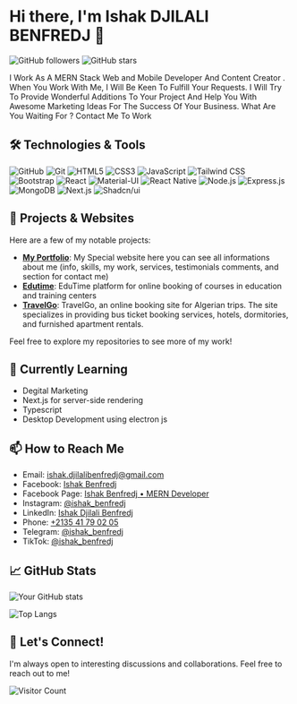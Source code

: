 # Hi there, I'm Ishak DJILALI BENFREDJ 👋

![GitHub followers](https://img.shields.io/github/followers/IshakBenfredj?label=Follow&style=social)
![GitHub stars](https://img.shields.io/github/stars/IshakBenfredj?affiliations=OWNER%2CCOLLABORATOR&style=social)

I Work As A MERN Stack Web and Mobile Developer And Content Creator . When You Work With Me, I Will Be Keen To Fulfill Your Requests. I Will Try To Provide Wonderful Additions To Your Project And Help You With Awesome Marketing Ideas For The Success Of Your Business. What Are You Waiting For ? Contact Me To Work
## 🛠️ Technologies & Tools

![GitHub](https://img.shields.io/badge/-GitHub-181717?logo=github&logoColor=white&style=flat)
![Git](https://img.shields.io/badge/-Git-F05032?logo=git&logoColor=white&style=flat)
![HTML5](https://img.shields.io/badge/-HTML5-E34F26?logo=html5&logoColor=white&style=flat)
![CSS3](https://img.shields.io/badge/-CSS3-1572B6?logo=css3&logoColor=white&style=flat)
![JavaScript](https://img.shields.io/badge/-JavaScript-F7DF1E?logo=javascript&logoColor=black&style=flat)
![Tailwind CSS](https://img.shields.io/badge/-Tailwind%20CSS-38B2AC?logo=tailwind-css&logoColor=white&style=flat)
![Bootstrap](https://img.shields.io/badge/-Bootstrap-7952B3?logo=bootstrap&logoColor=white&style=flat)
![React](https://img.shields.io/badge/-React-61DAFB?logo=react&logoColor=black&style=flat)
![Material-UI](https://img.shields.io/badge/-Material--UI-0081CB?logo=material-ui&logoColor=white&style=flat)
![React Native](https://img.shields.io/badge/-React%20Native-61DAFB?logo=react&logoColor=black&style=flat)
![Node.js](https://img.shields.io/badge/-Node.js-339933?logo=node.js&logoColor=white&style=flat)
![Express.js](https://img.shields.io/badge/-Express.js-000000?logo=express&logoColor=white&style=flat)
![MongoDB](https://img.shields.io/badge/-MongoDB-47A248?logo=mongodb&logoColor=white&style=flat)
![Next.js](https://img.shields.io/badge/-Next.js-000000?logo=next.js&logoColor=white&style=flat)
![Shadcn/ui](https://img.shields.io/badge/-Shadcn-000000?logo=shadcnui&logoColor=white&style=flat)

## 🔧 Projects & Websites

Here are a few of my notable projects:

- **[My Portfolio](https://ishakbenfredj.netlify.app/)**: My Special website here you can see all informations about me (info, skills, my work, services, testimonials comments, and section for contact me)
- **[Edutime](https://edutimee.vercel.app/)**: EduTime platform for online booking of courses in education and training centers
- **[TravelGo](https://travelgo2.netlify.app/)**: TravelGo, an online booking site for Algerian trips. The site specializes in providing bus ticket booking services, hotels, dormitories, and furnished apartment rentals.

Feel free to explore my repositories to see more of my work!

## 🌱 Currently Learning

- Degital Marketing
- Next.js for server-side rendering
- Typescript
- Desktop Development using electron js

## 📫 How to Reach Me

- Email: [ishak.djilalibenfredj@gmail.com](mailto:ishak.djilalibenfredj@gmail.com)
- Facebook: [Ishak Benfredj](https://facebook.com/profile.php?id=100012679398775)
- Facebook Page: [Ishak Benfredj • MERN Developer ](https://facebook.com/IshakBenfredjdevloper)
- Instagram: [@ishak_benfredj](https://instagram.com/ishak_benfredj/)
- LinkedIn: [Ishak Djilali Benfredj](https://www.linkedin.com/in/ishak_benfredj/)
- Phone: [+2135 41 79 02 05](tel:+213541790205)
- Telegram: [@ishak_benfredj](https://web.telegram.org/k/#@ishak_benfredj)
- TikTok: [@ishak_benfredj](https://www.tiktok.com/@ishak_benfredj)

## 📈 GitHub Stats

![Your GitHub stats](https://github-readme-stats.vercel.app/api?username=IshakBenfredj&show_icons=true&theme=radical)

![Top Langs](https://github-readme-stats.vercel.app/api/top-langs/?username=IshakBenfredj&layout=compact&theme=radical)

## 💬 Let's Connect!

I'm always open to interesting discussions and collaborations. Feel free to reach out to me!

![Visitor Count](https://profile-counter.glitch.me/IshakBenfredj/count.svg)



<!--
**IshakBenfredj/IshakBenfredj** is a ✨ _special_ ✨ repository because its `README.md` (this file) appears on your GitHub profile.

Here are some ideas to get you started:

- 🔭 I’m currently working on ...
- 🌱 I’m currently learning ...
- 👯 I’m looking to collaborate on ...
- 🤔 I’m looking for help with ...
- 💬 Ask me about ...
- 📫 How to reach me: ...
- 😄 Pronouns: ...
- ⚡ Fun fact: ...
-->
